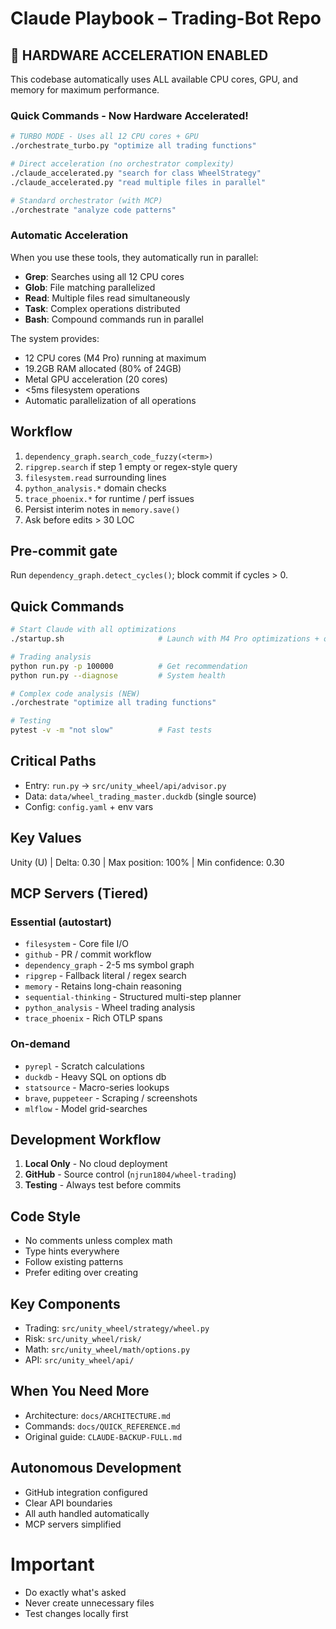 # Claude Playbook – Trading-Bot Repo

## 🚀 HARDWARE ACCELERATION ENABLED
This codebase automatically uses ALL available CPU cores, GPU, and memory for maximum performance.

### Quick Commands - Now Hardware Accelerated!
```bash
# TURBO MODE - Uses all 12 CPU cores + GPU
./orchestrate_turbo.py "optimize all trading functions"

# Direct acceleration (no orchestrator complexity)
./claude_accelerated.py "search for class WheelStrategy"
./claude_accelerated.py "read multiple files in parallel"

# Standard orchestrator (with MCP)
./orchestrate "analyze code patterns"
```

### Automatic Acceleration
When you use these tools, they automatically run in parallel:
- **Grep**: Searches using all 12 CPU cores
- **Glob**: File matching parallelized
- **Read**: Multiple files read simultaneously  
- **Task**: Complex operations distributed
- **Bash**: Compound commands run in parallel

The system provides:
- 12 CPU cores (M4 Pro) running at maximum
- 19.2GB RAM allocated (80% of 24GB)
- Metal GPU acceleration (20 cores)
- <5ms filesystem operations
- Automatic parallelization of all operations

## Workflow
1. `dependency_graph.search_code_fuzzy(<term>)`  
2. `ripgrep.search` if step 1 empty or regex-style query  
3. `filesystem.read` surrounding lines  
4. `python_analysis.*` domain checks  
5. `trace_phoenix.*` for runtime / perf issues  
6. Persist interim notes in `memory.save()`  
7. Ask before edits > 30 LOC

## Pre-commit gate
Run `dependency_graph.detect_cycles()`; block commit if cycles > 0.

## Quick Commands
```bash
# Start Claude with all optimizations
./startup.sh                     # Launch with M4 Pro optimizations + orchestrator

# Trading analysis
python run.py -p 100000          # Get recommendation
python run.py --diagnose         # System health

# Complex code analysis (NEW)
./orchestrate "optimize all trading functions"

# Testing
pytest -v -m "not slow"          # Fast tests
```

## Critical Paths
- Entry: `run.py` → `src/unity_wheel/api/advisor.py`
- Data: `data/wheel_trading_master.duckdb` (single source)
- Config: `config.yaml` + env vars

## Key Values
Unity (U) | Delta: 0.30 | Max position: 100% | Min confidence: 0.30

## MCP Servers (Tiered)
### Essential (autostart)
- `filesystem` - Core file I/O
- `github` - PR / commit workflow
- `dependency_graph` - 2-5 ms symbol graph
- `ripgrep` - Fallback literal / regex search
- `memory` - Retains long-chain reasoning
- `sequential-thinking` - Structured multi-step planner
- `python_analysis` - Wheel trading analysis
- `trace_phoenix` - Rich OTLP spans

### On-demand
- `pyrepl` - Scratch calculations
- `duckdb` - Heavy SQL on options db
- `statsource` - Macro-series lookups
- `brave`, `puppeteer` - Scraping / screenshots
- `mlflow` - Model grid-searches

## Development Workflow
1. **Local Only** - No cloud deployment
2. **GitHub** - Source control (`njrun1804/wheel-trading`)
3. **Testing** - Always test before commits

## Code Style
- No comments unless complex math
- Type hints everywhere
- Follow existing patterns
- Prefer editing over creating

## Key Components
- Trading: `src/unity_wheel/strategy/wheel.py`
- Risk: `src/unity_wheel/risk/`
- Math: `src/unity_wheel/math/options.py`
- API: `src/unity_wheel/api/`

## When You Need More
- Architecture: `docs/ARCHITECTURE.md`
- Commands: `docs/QUICK_REFERENCE.md`
- Original guide: `CLAUDE-BACKUP-FULL.md`

## Autonomous Development
- GitHub integration configured
- Clear API boundaries
- All auth handled automatically
- MCP servers simplified

# Important
- Do exactly what's asked
- Never create unnecessary files
- Test changes locally first
